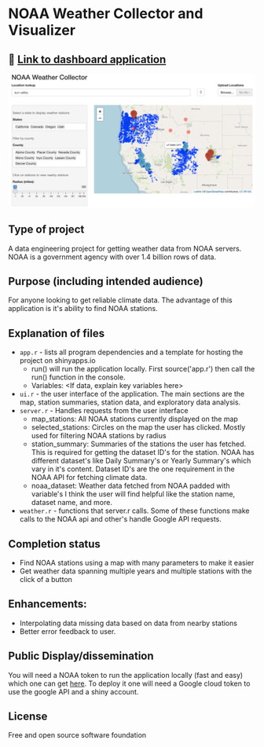 # NOAA Weather Collector and Visualizer

## 🔗 [Link to dashboard application](https://weathercollector.shinyapps.io/capstone/)

![preview of the application](data/homescreen.png)

## Type of project
A data engineering project for getting weather data from NOAA servers. NOAA is a government agency with over 1.4 billion rows of data.


## Purpose (including intended audience)
For anyone looking to get reliable climate data. The advantage of this application is it's ability to find NOAA stations. 


## Explanation of files

* `app.r` - lists all program dependencies and a template for hosting the project on shinyapps.io
 	- run() will run the application locally. First source('app.r') then call the run() function in the console.
    - Variables: <If data, explain key variables here>
* `ui.r` - the user interface of the application. The main sections are the map, station summaries, station data, and exploratory data analysis.
* `server.r` - Handles requests from the user interface 
	- map_stations: All NOAA stations currently displayed on the map
	- selected_stations: Circles on the map the user has clicked. Mostly used for filtering NOAA stations by radius
	- station_summary: Summaries of the stations the user has fetched. This is required for getting the dataset ID's for the station. NOAA has different dataset's like Daily Summary's or Yearly Summary's which vary in it's content. Dataset ID's are the one requirement in the NOAA API for fetching climate data. 
	- noaa_dataset: Weather data fetched from NOAA padded with variable's I think the user will find helpful like the station name, dataset name, and more. 
* `weather.r` - functions that server.r calls. Some of these functions make calls to the NOAA api and other's handle Google API requests. 

## Completion status 

- Find NOAA stations using a map with many parameters to make it easier 
- Get weather data spanning multiple years and multiple stations with the click of a button

## Enhancements: 

- Interpolating data missing data based on data from nearby stations
- Better error feedback to user. 

## Public Display/dissemination
You will need a NOAA token to run the application locally (fast and easy) which one can get [here](https://www.ncdc.noaa.gov/cdo-web/token). To deploy it one will need a Google cloud token to use the google API and a shiny account.

## License
Free and open source software foundation
